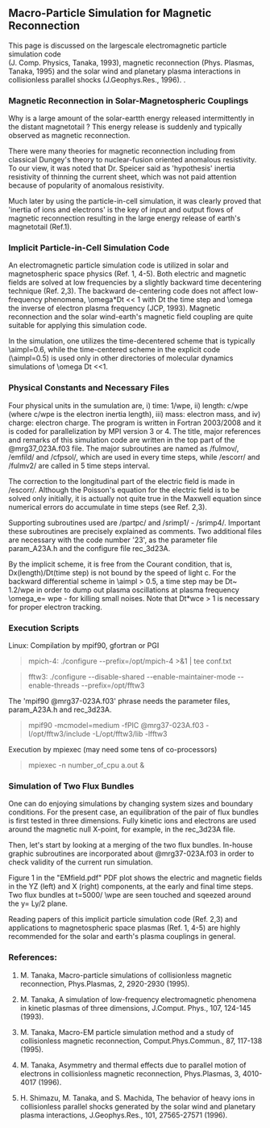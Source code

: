 ## Macro-Particle Simulation for Magnetic Reconnection ## 

This page is discussed on the largescale electromagnetic particle simulation code  
(J. Comp. Physics, Tanaka, 1993), magnetic reconnection (Phys. Plasmas, Tanaka, 1995)
and the solar wind and planetary plasma interactions in collisionless parallel shocks (J.Geophys.Res., 1996).
. 
### Magnetic Reconnection in Solar-Magnetospheric Couplings ###

Why is a large amount of the solar-eartth energy released intermittently 
in the distant magnetotail ? This energy release is suddenly and typically observed 
as magnetic reconnection. 

There were many theories for magnetic reconnection including from classical Dungey's 
theory to nuclear-fusion oriented anomalous resistivity. To our view, it was noted 
that Dr. Speicer said as 'hypothesis' inertia resistivity of thinning the current sheet,
which was not paid attention because of popularity of anomalous resistivity. 

Much later by using the particle-in-cell simulation, it was clearly proved 
that 'inertia of ions and electrons' is the key of input and output flows of 
magnetic reconnection resulting in the large energy release of earth's magnetotail (Ref.1).

### Implicit Particle-in-Cell Simulation Code ###

An electromagnetic particle simulation code is utilized in solar and magnetospheric 
space physics (Ref. 1, 4-5). 
Both electric and magnetic fields are solved at low frequencies by a slightly 
backward time decentering technique (Ref. 2,3). 
The backward de-centering code does not affect low-frequency phenomena, 
\omega*Dt << 1 with Dt the time step and \omega the inverse of electron plasma 
frequency (JCP, 1993).
Magnetic reconnection and the solar wind-earth's magnetic field coupling 
are quite suitable for applying this simulation code.

In the simulation, one utilizes the time-decentered scheme that is typically \aimpl=0.6, 
while the time-centered scheme in the explicit code (\aimpl=0.5) is used 
only in other directories of molecular dynamics simulations of \omega Dt <<1.

### Physical Constants and Necessary Files ###

Four physical units in the sumulation are, i) time: 1/wpe, ii) length: c/wpe 
 (where c/wpe is the electron inertia length), iii) mass: electron mass, and 
iv) charge: electron charge. 
The program is written in Fortran 2003/2008 and it is coded for parallelization 
by MPI version 3 or 4.
The title, major references and remarks of this simulation code are written 
in the top part of the @mrg37_023A.f03 file.
The major subroutines are named as /fulmov/, /emfild/ and /cfpsol/, which are used 
in every time steps, while /escorr/ and /fulmv2/ are called in 5 time steps interval. 

The correction to the longitudinal part of the electric field is made in /escorr/. 
Although the Poisson's equation for the electric field is to be solved only initially, 
it is actually not quite true in the Maxwell equation since numerical errors 
do accumulate in time steps (see Ref. 2,3).

Supporting subroutines used are /partpc/ and /srimp1/ - /srimp4/. 
Important these subroutines are precisely explained as comments.
Two additional files are necessary with the code number  '23', 
as the parameter file param_A23A.h and the configure file rec_3d23A.

By the implicit scheme, it is free from the Courant condition, that is, 
Dx(length)/Dt(time step) is not bound by the speed of light c. 
For the backward differential scheme in \aimpl > 0.5, a time step may be 
Dt~ 1.2/wpe in order to dump out plasma oscillations at plasma frequency 
\omega_e= wpe - for killing small noises. 
Note that Dt*wce > 1 is necessary for proper electron tracking.

### Execution Scripts ###

Linux: Compilation by mpif90, gfortran or PGI

 > mpich-4: ./configure --prefix=/opt/mpich-4 >&1 | tee conf.txt

 > fftw3: ./configure --disable-shared --enable-maintainer-mode --enable-threads --prefix=/opt/fftw3

The 'mpif90 @mrg37-023A.f03' phrase needs the parameter files,
param_A23A.h and rec_3d23A.

 > mpif90 -mcmodel=medium -fPIC @mrg37-023A.f03 -I/opt/fftw3/include -L/opt/fftw3/lib -lfftw3

Execution by mpiexec (may need some tens of co-processors)

 > mpiexec -n number_of_cpu a.out &

### Simulation of Two Flux Bundles ###

One can do enjoying simulations by changing system sizes and boundary conditions. 
For the present case, an equilibration of the pair of flux bundles is first tested 
in three dimensions. 
Fully kinetic ions and electrons are used around the magnetic null X-point, 
for example, in the rec_3d23A file. 

Then, let's start by looking at a merging of the two flux bundles. 
In-house graphic subroutines are incorporated about @mrg37-023A.f03 
in order to check validity of the current run simulation. 

Figure 1 in the "EMfield.pdf" PDF plot shows the electric and magnetic fields 
in the YZ (left) and X (right) components, at the early and final time steps. 
Two flux bundles at t=5000/ \wpe are seen touched and sqeezed around the y= Ly/2 plane. 

Reading papers of this implicit particle simulation code (Ref. 2,3) and 
applications to magnetospheric space plasmas (Ref. 1, 4-5) are highly recommended 
for the solar and earth's plasma couplings in general.


### References: ###

1. M. Tanaka, Macro-particle simulations of collisionless magnetic reconnection, 
Phys.Plasmas, 2, 2920-2930 (1995).

2. M. Tanaka, A simulation of low-frequency electromagnetic phenomena in 
kinetic plasmas of three dimensions, J.Comput. Phys., 107, 124-145 (1993).

3. M. Tanaka, Macro-EM particle simulation method and a study of 
collisionless magnetic reconnection, Comput.Phys.Commun., 87, 117-138 (1995).

4. M. Tanaka, Asymmetry and thermal effects due to parallel motion of 
electrons in collisionless magnetic reconnection, Phys.Plasmas, 3, 4010-4017 (1996). 

5. H. Shimazu, M. Tanaka, and S. Machida, The behavior of heavy ions in collisionless parallel shocks generated by the solar wind and planetary plasma interactions, J.Geophys.Res., 101, 27565-27571 (1996).


